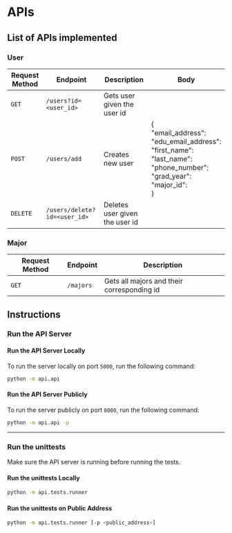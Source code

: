 # APIs

## List of APIs implemented
### User

| Request Method | Endpoint | Description | Body |
| --- | --- | --- | --- |
| `GET` | `/users?id=<user_id>` | Gets user given the user id | |
| `POST` | `/users/add` | Creates new user | {<br>"email_address": <br> "edu_email_address": <br> "first_name": <br> "last_name": <br> "phone_number": <br> "grad_year": <br> "major_id": <br> }|
| `DELETE` | `/users/delete?id=<user_id>` | Deletes user given the user id | |

### Major
| Request Method | Endpoint | Description |
| --- | --- | --- |
| `GET` | `/majors` | Gets all majors and their corresponding id |

## Instructions

### Run the API Server

#### Run the API Server Locally
To run the server locally on port `5000`, run the following command:
```bash
python -m api.api
```

#### Run the API Server Publicly
To run the server publicly on port `8080`, run the following command:
```bash
python -m api.api -p
```

---

### Run the unittests
Make sure the API server is running before running the tests.

#### Run the unittests Locally
```bash
python -m api.tests.runner
```

#### Run the unittests on Public Address
```bash
python -m api.tests.runner [-p <public_address>]
```